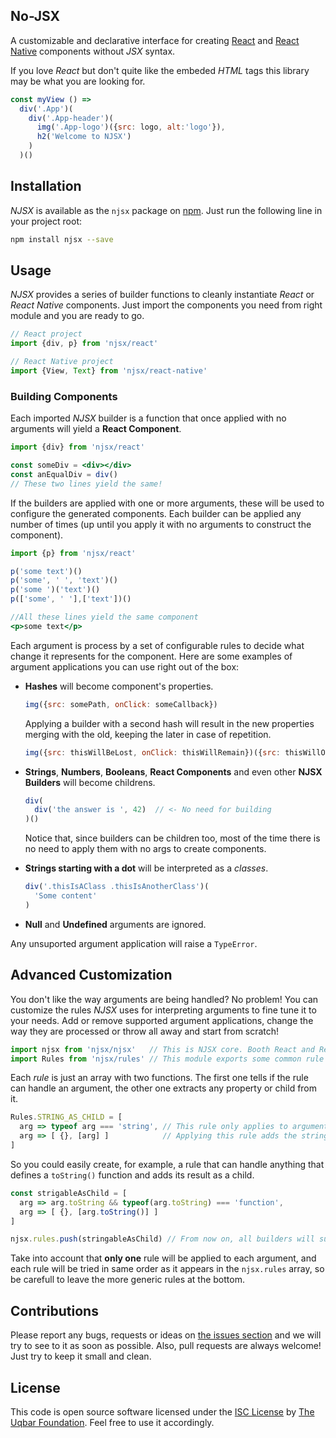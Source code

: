 No-JSX
------

A customizable and declarative interface for creating [React](https://facebook.github.io/react/) and [React Native](https://facebook.github.io/react-native/) components without *JSX* syntax.

If you love *React* but don't quite like the embeded *HTML* tags this library may be what you are looking for.

```js
const myView () =>
  div('.App')(
    div('.App-header')(
      img('.App-logo')({src: logo, alt:'logo'}),
      h2('Welcome to NJSX')
    )
  )()
```

## Installation

*NJSX* is available as the `njsx` package on [npm](https://www.npmjs.com/njsx). Just run the following line in your project root:

```bash
npm install njsx --save
```

## Usage

*NJSX* provides a series of builder functions to cleanly instantiate *React* or *React Native* components. Just import the components you need from right module and you are ready to go.

```js
// React project
import {div, p} from 'njsx/react'

// React Native project
import {View, Text} from 'njsx/react-native'
```


### Building Components

Each imported *NJSX* builder is a function that once applied with no arguments will yield a **React Component**.

```jsx
import {div} from 'njsx/react'

const someDiv = <div></div>
const anEqualDiv = div()
// These two lines yield the same!
```

If the builders are applied with one or more arguments, these will be used to configure the generated components. Each builder can be applied any number of times (up until you apply it with no arguments to construct the component).

```jsx
import {p} from 'njsx/react'

p('some text')()
p('some', ' ', 'text')()
p('some ')('text')()
p(['some', ' '],['text'])()

//All these lines yield the same component
<p>some text</p>
```

Each argument is process by a set of configurable rules to decide what change it represents for the component. Here are some examples of argument applications you can use right out of the box:

  - **Hashes** will become component's properties.

    ```jsx
    img({src: somePath, onClick: someCallback})
    ```

    Applying a builder with a second hash will result in the new properties merging with the old, keeping the later in case of repetition.

    ```jsx
    img({src: thisWillBeLost, onClick: thisWillRemain})({src: thisWillOverrideThePreviousPath})
    ```

  - **Strings**, **Numbers**, **Booleans**, **React Components** and even other **NJSX Builders** will become childrens.

    ```jsx
    div(
      div('the answer is ', 42)  // <- No need for building
    )()
    ```

    Notice that, since builders can be children too, most of the time there is no need to apply them with no args to create components.

  - **Strings starting with a dot** will be interpreted as a *classes*.

    ```jsx
    div('.thisIsAClass .thisIsAnotherClass')(
      'Some content'
    )
    ```

  - **Null** and **Undefined** arguments are ignored.


Any unsuported argument application will raise a `TypeError`.


## Advanced Customization

You don't like the way arguments are being handled? No problem! You can customize the rules *NJSX* uses for interpreting arguments to fine tune it to your needs. Add or remove supported argument applications, change the way they are processed or throw all away and start from scratch!

```js
import njsx from 'njsx/njsx'   // This is NJSX core. Booth React and ReactNative use it to define their builders.
import Rules from 'njsx/rules' // This module exports some common rule examples.
```

Each *rule* is just an array with two functions. The first one tells if the rule can handle an argument, the other one extracts any property or child from it.

```js
Rules.STRING_AS_CHILD = [
  arg => typeof arg === 'string', // This rule only applies to arguments of type string.
  arg => [ {}, [arg] ]            // Applying this rule adds the string to the children array (but it doesn't change the properties).
]
```

So you could easily create, for example, a rule that can handle anything that defines a `toString()` function and adds its result as a child.

```js
const strigableAsChild = [
  arg => arg.toString && typeof(arg.toString) === 'function',
  arg => [ {}, [arg.toString()] ]
]

njsx.rules.push(stringableAsChild) // From now on, all builders will support this rule.
```

Take into account that **only one** rule will be applied to each argument, and each rule will be tried in same order as it appears in the `njsx.rules` array, so be carefull to leave the more generic rules at the bottom.


## Contributions

Please report any bugs, requests or ideas on [the issues section](https://github.com/uqbar-project/njsx/issues) and we will try to see to it as soon as possible.
Also, pull requests are always welcome! Just try to keep it small and clean.


## License

This code is open source software licensed under the [ISC License](https://opensource.org/licenses/ISC) by [The Uqbar Foundation](http://www.uqbar-project.org/). Feel free to use it accordingly.